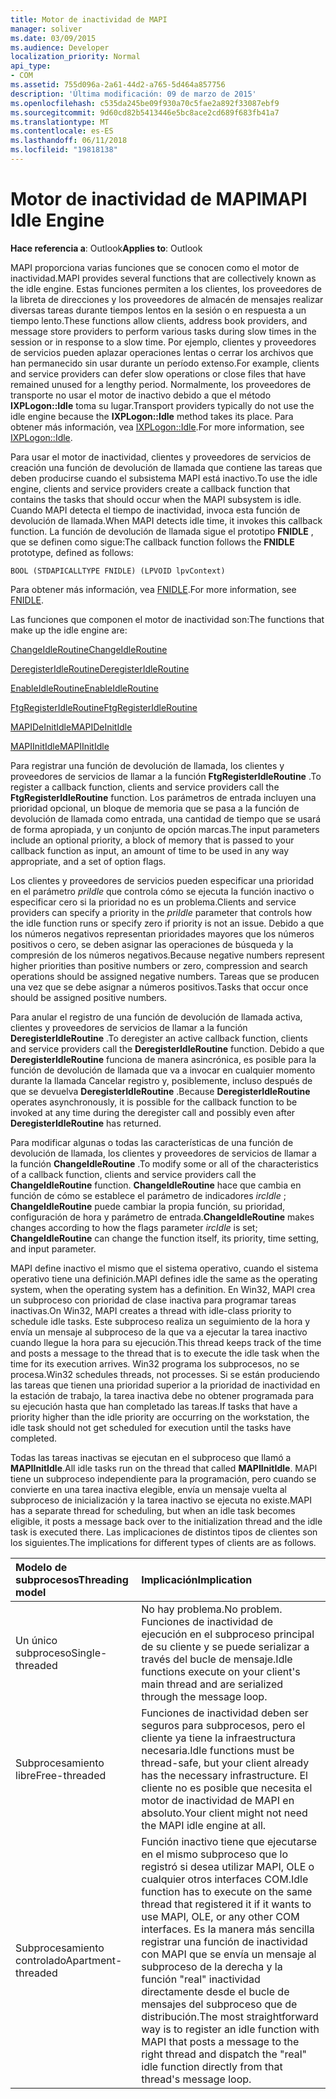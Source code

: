 ```yaml
---
title: Motor de inactividad de MAPI
manager: soliver
ms.date: 03/09/2015
ms.audience: Developer
localization_priority: Normal
api_type:
- COM
ms.assetid: 755d096a-2a61-44d2-a765-5d464a857756
description: 'Última modificación: 09 de marzo de 2015'
ms.openlocfilehash: c535da245be09f930a70c5fae2a892f33087ebf9
ms.sourcegitcommit: 9d60cd82b5413446e5bc8ace2cd689f683fb41a7
ms.translationtype: MT
ms.contentlocale: es-ES
ms.lasthandoff: 06/11/2018
ms.locfileid: "19818138"
---
```

# <a name="mapi-idle-engine"></a><span data-ttu-id="94613-103">Motor de inactividad de MAPI</span><span class="sxs-lookup"><span data-stu-id="94613-103">MAPI Idle Engine</span></span>

  
  
<span data-ttu-id="94613-104">**Hace referencia a**: Outlook</span><span class="sxs-lookup"><span data-stu-id="94613-104">**Applies to**: Outlook</span></span> 
  
<span data-ttu-id="94613-105">MAPI proporciona varias funciones que se conocen como el motor de inactividad.</span><span class="sxs-lookup"><span data-stu-id="94613-105">MAPI provides several functions that are collectively known as the idle engine.</span></span> <span data-ttu-id="94613-106">Estas funciones permiten a los clientes, los proveedores de la libreta de direcciones y los proveedores de almacén de mensajes realizar diversas tareas durante tiempos lentos en la sesión o en respuesta a un tiempo lento.</span><span class="sxs-lookup"><span data-stu-id="94613-106">These functions allow clients, address book providers, and message store providers to perform various tasks during slow times in the session or in response to a slow time.</span></span> <span data-ttu-id="94613-107">Por ejemplo, clientes y proveedores de servicios pueden aplazar operaciones lentas o cerrar los archivos que han permanecido sin usar durante un período extenso.</span><span class="sxs-lookup"><span data-stu-id="94613-107">For example, clients and service providers can defer slow operations or close files that have remained unused for a lengthy period.</span></span> <span data-ttu-id="94613-108">Normalmente, los proveedores de transporte no usar el motor de inactivo debido a que el método **IXPLogon::Idle** toma su lugar.</span><span class="sxs-lookup"><span data-stu-id="94613-108">Transport providers typically do not use the idle engine because the **IXPLogon::Idle** method takes its place.</span></span> <span data-ttu-id="94613-109">Para obtener más información, vea [IXPLogon::Idle](ixplogon-idle.md).</span><span class="sxs-lookup"><span data-stu-id="94613-109">For more information, see [IXPLogon::Idle](ixplogon-idle.md).</span></span>
  
<span data-ttu-id="94613-110">Para usar el motor de inactividad, clientes y proveedores de servicios de creación una función de devolución de llamada que contiene las tareas que deben producirse cuando el subsistema MAPI está inactivo.</span><span class="sxs-lookup"><span data-stu-id="94613-110">To use the idle engine, clients and service providers create a callback function that contains the tasks that should occur when the MAPI subsystem is idle.</span></span> <span data-ttu-id="94613-111">Cuando MAPI detecta el tiempo de inactividad, invoca esta función de devolución de llamada.</span><span class="sxs-lookup"><span data-stu-id="94613-111">When MAPI detects idle time, it invokes this callback function.</span></span> <span data-ttu-id="94613-112">La función de devolución de llamada sigue el prototipo **FNIDLE** , que se definen como sigue:</span><span class="sxs-lookup"><span data-stu-id="94613-112">The callback function follows the **FNIDLE** prototype, defined as follows:</span></span> 
  
 `BOOL (STDAPICALLTYPE FNIDLE) (LPVOID lpvContext)`
  
<span data-ttu-id="94613-113">Para obtener más información, vea [FNIDLE](fnidle.md).</span><span class="sxs-lookup"><span data-stu-id="94613-113">For more information, see [FNIDLE](fnidle.md).</span></span>
  
<span data-ttu-id="94613-114">Las funciones que componen el motor de inactividad son:</span><span class="sxs-lookup"><span data-stu-id="94613-114">The functions that make up the idle engine are:</span></span>
  
[<span data-ttu-id="94613-115">ChangeIdleRoutine</span><span class="sxs-lookup"><span data-stu-id="94613-115">ChangeIdleRoutine</span></span>](changeidleroutine.md)
  
[<span data-ttu-id="94613-116">DeregisterIdleRoutine</span><span class="sxs-lookup"><span data-stu-id="94613-116">DeregisterIdleRoutine</span></span>](deregisteridleroutine.md)
  
[<span data-ttu-id="94613-117">EnableIdleRoutine</span><span class="sxs-lookup"><span data-stu-id="94613-117">EnableIdleRoutine</span></span>](enableidleroutine.md)
  
[<span data-ttu-id="94613-118">FtgRegisterIdleRoutine</span><span class="sxs-lookup"><span data-stu-id="94613-118">FtgRegisterIdleRoutine</span></span>](ftgregisteridleroutine.md)
  
[<span data-ttu-id="94613-119">MAPIDeInitIdle</span><span class="sxs-lookup"><span data-stu-id="94613-119">MAPIDeInitIdle</span></span>](mapideinitidle.md)
  
[<span data-ttu-id="94613-120">MAPIInitIdle</span><span class="sxs-lookup"><span data-stu-id="94613-120">MAPIInitIdle</span></span>](mapiinitidle.md)
  
<span data-ttu-id="94613-121">Para registrar una función de devolución de llamada, los clientes y proveedores de servicios de llamar a la función **FtgRegisterIdleRoutine** .</span><span class="sxs-lookup"><span data-stu-id="94613-121">To register a callback function, clients and service providers call the **FtgRegisterIdleRoutine** function.</span></span> <span data-ttu-id="94613-122">Los parámetros de entrada incluyen una prioridad opcional, un bloque de memoria que se pasa a la función de devolución de llamada como entrada, una cantidad de tiempo que se usará de forma apropiada, y un conjunto de opción marcas.</span><span class="sxs-lookup"><span data-stu-id="94613-122">The input parameters include an optional priority, a block of memory that is passed to your callback function as input, an amount of time to be used in any way appropriate, and a set of option flags.</span></span> 
  
<span data-ttu-id="94613-123">Los clientes y proveedores de servicios pueden especificar una prioridad en el parámetro _priIdle_ que controla cómo se ejecuta la función inactivo o especificar cero si la prioridad no es un problema.</span><span class="sxs-lookup"><span data-stu-id="94613-123">Clients and service providers can specify a priority in the  _priIdle_ parameter that controls how the idle function runs or specify zero if priority is not an issue.</span></span> <span data-ttu-id="94613-124">Debido a que los números negativos representan prioridades mayores que los números positivos o cero, se deben asignar las operaciones de búsqueda y la compresión de los números negativos.</span><span class="sxs-lookup"><span data-stu-id="94613-124">Because negative numbers represent higher priorities than positive numbers or zero, compression and search operations should be assigned negative numbers.</span></span> <span data-ttu-id="94613-125">Tareas que se producen una vez que se debe asignar a números positivos.</span><span class="sxs-lookup"><span data-stu-id="94613-125">Tasks that occur once should be assigned positive numbers.</span></span> 
  
<span data-ttu-id="94613-126">Para anular el registro de una función de devolución de llamada activa, clientes y proveedores de servicios de llamar a la función **DeregisterIdleRoutine** .</span><span class="sxs-lookup"><span data-stu-id="94613-126">To deregister an active callback function, clients and service providers call the **DeregisterIdleRoutine** function.</span></span> <span data-ttu-id="94613-127">Debido a que **DeregisterIdleRoutine** funciona de manera asincrónica, es posible para la función de devolución de llamada que va a invocar en cualquier momento durante la llamada Cancelar registro y, posiblemente, incluso después de que se devuelva **DeregisterIdleRoutine** .</span><span class="sxs-lookup"><span data-stu-id="94613-127">Because **DeregisterIdleRoutine** operates asynchronously, it is possible for the callback function to be invoked at any time during the deregister call and possibly even after **DeregisterIdleRoutine** has returned.</span></span> 
  
<span data-ttu-id="94613-128">Para modificar algunas o todas las características de una función de devolución de llamada, los clientes y proveedores de servicios de llamar a la función **ChangeIdleRoutine** .</span><span class="sxs-lookup"><span data-stu-id="94613-128">To modify some or all of the characteristics of a callback function, clients and service providers call the **ChangeIdleRoutine** function.</span></span> <span data-ttu-id="94613-129">**ChangeIdleRoutine** hace que cambia en función de cómo se establece el parámetro de indicadores _ircIdle_ ; **ChangeIdleRoutine** puede cambiar la propia función, su prioridad, configuración de hora y parámetro de entrada.</span><span class="sxs-lookup"><span data-stu-id="94613-129">**ChangeIdleRoutine** makes changes according to how the flags parameter  _ircIdle_ is set; **ChangeIdleRoutine** can change the function itself, its priority, time setting, and input parameter.</span></span> 
  
<span data-ttu-id="94613-130">MAPI define inactivo el mismo que el sistema operativo, cuando el sistema operativo tiene una definición.</span><span class="sxs-lookup"><span data-stu-id="94613-130">MAPI defines idle the same as the operating system, when the operating system has a definition.</span></span> <span data-ttu-id="94613-131">En Win32, MAPI crea un subproceso con prioridad de clase inactiva para programar tareas inactivas.</span><span class="sxs-lookup"><span data-stu-id="94613-131">On Win32, MAPI creates a thread with idle-class priority to schedule idle tasks.</span></span> <span data-ttu-id="94613-132">Este subproceso realiza un seguimiento de la hora y envía un mensaje al subproceso de la que va a ejecutar la tarea inactivo cuando llegue la hora para su ejecución.</span><span class="sxs-lookup"><span data-stu-id="94613-132">This thread keeps track of the time and posts a message to the thread that is to execute the idle task when the time for its execution arrives.</span></span> <span data-ttu-id="94613-133">Win32 programa los subprocesos, no se procesa.</span><span class="sxs-lookup"><span data-stu-id="94613-133">Win32 schedules threads, not processes.</span></span> <span data-ttu-id="94613-134">Si se están produciendo las tareas que tienen una prioridad superior a la prioridad de inactividad en la estación de trabajo, la tarea inactiva debe no obtener programada para su ejecución hasta que han completado las tareas.</span><span class="sxs-lookup"><span data-stu-id="94613-134">If tasks that have a priority higher than the idle priority are occurring on the workstation, the idle task should not get scheduled for execution until the tasks have completed.</span></span> 
  
<span data-ttu-id="94613-135">Todas las tareas inactivas se ejecutan en el subproceso que llamó a **MAPIInitIdle**.</span><span class="sxs-lookup"><span data-stu-id="94613-135">All idle tasks run on the thread that called **MAPIInitIdle**.</span></span> <span data-ttu-id="94613-136">MAPI tiene un subproceso independiente para la programación, pero cuando se convierte en una tarea inactiva elegible, envía un mensaje vuelta al subproceso de inicialización y la tarea inactivo se ejecuta no existe.</span><span class="sxs-lookup"><span data-stu-id="94613-136">MAPI has a separate thread for scheduling, but when an idle task becomes eligible, it posts a message back over to the initialization thread and the idle task is executed there.</span></span> <span data-ttu-id="94613-137">Las implicaciones de distintos tipos de clientes son los siguientes.</span><span class="sxs-lookup"><span data-stu-id="94613-137">The implications for different types of clients are as follows.</span></span>
  
|<span data-ttu-id="94613-138">**Modelo de subprocesos**</span><span class="sxs-lookup"><span data-stu-id="94613-138">**Threading model**</span></span>|<span data-ttu-id="94613-139">**Implicación**</span><span class="sxs-lookup"><span data-stu-id="94613-139">**Implication**</span></span>|
|:-----|:-----|
|<span data-ttu-id="94613-140">Un único subproceso</span><span class="sxs-lookup"><span data-stu-id="94613-140">Single-threaded</span></span>  <br/> |<span data-ttu-id="94613-141">No hay problema.</span><span class="sxs-lookup"><span data-stu-id="94613-141">No problem.</span></span> <span data-ttu-id="94613-142">Funciones de inactividad de ejecución en el subproceso principal de su cliente y se puede serializar a través del bucle de mensaje.</span><span class="sxs-lookup"><span data-stu-id="94613-142">Idle functions execute on your client's main thread and are serialized through the message loop.</span></span>  <br/> |
|<span data-ttu-id="94613-143">Subprocesamiento libre</span><span class="sxs-lookup"><span data-stu-id="94613-143">Free-threaded</span></span>  <br/> |<span data-ttu-id="94613-144">Funciones de inactividad deben ser seguros para subprocesos, pero el cliente ya tiene la infraestructura necesaria.</span><span class="sxs-lookup"><span data-stu-id="94613-144">Idle functions must be thread-safe, but your client already has the necessary infrastructure.</span></span> <span data-ttu-id="94613-145">El cliente no es posible que necesita el motor de inactividad de MAPI en absoluto.</span><span class="sxs-lookup"><span data-stu-id="94613-145">Your client might not need the MAPI idle engine at all.</span></span>  <br/> |
|<span data-ttu-id="94613-146">Subprocesamiento controlado</span><span class="sxs-lookup"><span data-stu-id="94613-146">Apartment-threaded</span></span>  <br/> |<span data-ttu-id="94613-147">Función inactivo tiene que ejecutarse en el mismo subproceso que lo registró si desea utilizar MAPI, OLE o cualquier otros interfaces COM.</span><span class="sxs-lookup"><span data-stu-id="94613-147">Idle function has to execute on the same thread that registered it if it wants to use MAPI, OLE, or any other COM interfaces.</span></span> <span data-ttu-id="94613-148">Es la manera más sencilla registrar una función de inactividad con MAPI que se envía un mensaje al subproceso de la derecha y la función "real" inactividad directamente desde el bucle de mensajes del subproceso que de distribución.</span><span class="sxs-lookup"><span data-stu-id="94613-148">The most straightforward way is to register an idle function with MAPI that posts a message to the right thread and dispatch the "real" idle function directly from that thread's message loop.</span></span>  <br/> |
   

